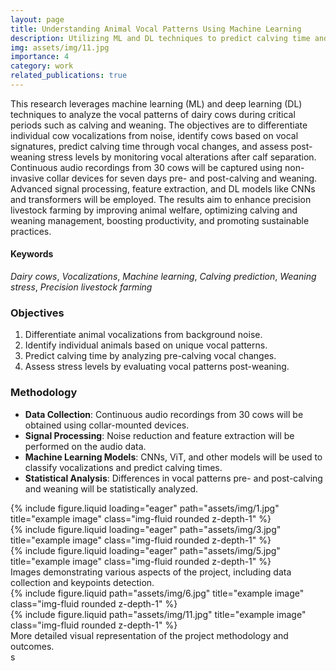 ```yaml
---
layout: page
title: Understanding Animal Vocal Patterns Using Machine Learning
description: Utilizing ML and DL techniques to predict calving time and assess post-weaning stress in dairy cows
img: assets/img/11.jpg
importance: 4
category: work
related_publications: true
---
```


This research leverages machine learning (ML) and deep learning (DL) techniques to analyze the vocal patterns of dairy cows during critical periods such as calving and weaning. The objectives are to differentiate individual cow vocalizations from noise, identify cows based on vocal signatures, predict calving time through vocal changes, and assess post-weaning stress levels by monitoring vocal alterations after calf separation. Continuous audio recordings from 30 cows will be captured using non-invasive collar devices for seven days pre- and post-calving and weaning. Advanced signal processing, feature extraction, and DL models like CNNs and transformers will be employed. The results aim to enhance precision livestock farming by improving animal welfare, optimizing calving and weaning management, boosting productivity, and promoting sustainable practices.

#### Keywords
*Dairy cows*, *Vocalizations*, *Machine learning*, *Calving prediction*, *Weaning stress*, *Precision livestock farming*

### Objectives
1. Differentiate animal vocalizations from background noise.
2. Identify individual animals based on unique vocal patterns.
3. Predict calving time by analyzing pre-calving vocal changes.
4. Assess stress levels by evaluating vocal patterns post-weaning.

### Methodology
- **Data Collection**: Continuous audio recordings from 30 cows will be obtained using collar-mounted devices.
- **Signal Processing**: Noise reduction and feature extraction will be performed on the audio data.
- **Machine Learning Models**: CNNs, ViT, and other models will be used to classify vocalizations and predict calving times.
- **Statistical Analysis**: Differences in vocal patterns pre- and post-calving and weaning will be statistically analyzed.

<div class="row">
    <div class="col-sm mt-3 mt-md-0">
        {% include figure.liquid loading="eager" path="assets/img/1.jpg" title="example image" class="img-fluid rounded z-depth-1" %}
    </div>
    <div class="col-sm mt-3 mt-md-0">
        {% include figure.liquid loading="eager" path="assets/img/3.jpg" title="example image" class="img-fluid rounded z-depth-1" %}
    </div>
    <div class="col-sm mt-3 mt-md-0">
        {% include figure.liquid loading="eager" path="assets/img/5.jpg" title="example image" class="img-fluid rounded z-depth-1" %}
    </div>
</div>
<div class="caption">
    Images demonstrating various aspects of the project, including data collection and keypoints detection.
</div>

<div class="row justify-content-sm-center">
    <div class="col-sm-8 mt-3 mt-md-0">
        {% include figure.liquid path="assets/img/6.jpg" title="example image" class="img-fluid rounded z-depth-1" %}
    </div>
    <div class="col-sm-4 mt-3 mt-md-0">
        {% include figure.liquid path="assets/img/11.jpg" title="example image" class="img-fluid rounded z-depth-1" %}
    </div>
</div>
<div class="caption">
    More detailed visual representation of the project methodology and outcomes.
</div>
s